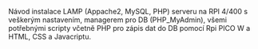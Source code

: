 Návod instalace LAMP (Appache2, MySQL, PHP) serveru na RPI 4/400 s veškerým nastavením, managerem pro DB (PHP_MyAdmin), všemi potřebnými scripty včetně PHP pro zápis dat do DB pomocí Rpi PICO W a HTML, CSS a Javacriptu.
